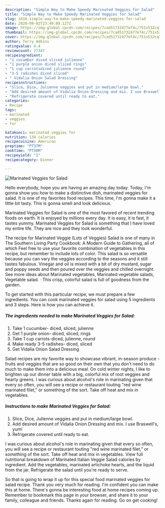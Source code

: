 ```yaml
---
description: "Simple Way to Make Speedy Marinated Veggies for Salad"
title: "Simple Way to Make Speedy Marinated Veggies for Salad"
slug: 1616-simple-way-to-make-speedy-marinated-veggies-for-salad
date: 2020-09-02T23:49:09.127Z
image: https://img-global.cpcdn.com/recipes/7cad51732477ef4c/751x532cq70/marinated-veggies-for-salad-recipe-main-photo.jpg
thumbnail: https://img-global.cpcdn.com/recipes/7cad51732477ef4c/751x532cq70/marinated-veggies-for-salad-recipe-main-photo.jpg
cover: https://img-global.cpcdn.com/recipes/7cad51732477ef4c/751x532cq70/marinated-veggies-for-salad-recipe-main-photo.jpg
author: Terry Adkins
ratingvalue: 4.4
reviewcount: 27347
recipeingredient:
- "1 cucumber diced sliced julienne"
- "1 purple onion diced sliced rings"
- "1 cup carrotsdiced julienne round"
- "3-5 radishes diced sliced"
- " Vidalia Onion Salad Dressing"
recipeinstructions:
- "Slice, Dice, Julienne veggies and put in medium/large bowl."
- "Add desired amount of Vidalia Onion Dressing and mix. I use Braswell&#39;s, yum!"
- "Refrigerate covered until ready to eat."
categories:
- Recipe
tags:
- marinated
- veggies
- for

katakunci: marinated veggies for 
nutrition: 134 calories
recipecuisine: American
preptime: "PT37M"
cooktime: "PT50M"
recipeyield: "1"
recipecategory: Dinner

---
```



![Marinated Veggies for Salad](https://img-global.cpcdn.com/recipes/7cad51732477ef4c/751x532cq70/marinated-veggies-for-salad-recipe-main-photo.jpg)

Hello everybody, hope you are having an amazing day today. Today, I'm gonna show you how to make a distinctive dish, marinated veggies for salad. It is one of my favorites food recipes. This time, I'm gonna make it a little bit tasty. This is gonna smell and look delicious.

Marinated Veggies for Salad is one of the most favored of recent trending foods on earth. It is enjoyed by millions every day. It is easy, it is fast, it tastes yummy. Marinated Veggies for Salad is something that I have loved my entire life. They are nice and they look wonderful.

The recipe for Marinated Veggie (Lots of Veggies) Salad is one of many in The Southern Living Party Cookbook: A Modern Guide to Gathering, all of which Feel free to use your favorite combination of vegetables in this recipe, but remember to include lots of color. This salad is so versatile because you can vary the veggies according to the seasons and it still tastes fabulous. Vinegar and oil is mixed with a bit of dry mustard, sugar and poppy seeds and then poured over the veggies and chilled overnight. See more ideas about Marinated vegetables, Marinated vegetable salads, Vegetable salad. · This crisp, colorful salad is full of goodness from the garden.


To get started with this particular recipe, we must prepare a few ingredients. You can cook marinated veggies for salad using 5 ingredients and 3 steps. Here is how you can achieve it.

<!--inarticleads1-->

##### The ingredients needed to make Marinated Veggies for Salad:

1. Take 1 cucumber- diced, sliced, julienne
1. Get 1 purple onion- diced, sliced, rings
1. Take 1 cup carrots-diced, julienne, round
1. Make ready 3-5 radishes- diced, sliced
1. Get  Vidalia Onion Salad Dressing


Salad recipes are my favorite way to showcase vibrant, in-season produce - fruits and veggies that are so good on their own that you don&#39;t need to do much to make them into a delicious meal. On cold winter nights, I like to brighten up our dinner table with a big, colorful mix of root veggies and hearty greens. I was curious about alcohol&#39;s role in marinating given that every so often, you will see a recipe or restaurant touting &#34;red wine marinated filet,&#34; or something of the sort. Take off heat and mix in vegetables. 

<!--inarticleads2-->

##### Instructions to make Marinated Veggies for Salad:

1. Slice, Dice, Julienne veggies and put in medium/large bowl.
1. Add desired amount of Vidalia Onion Dressing and mix. I use Braswell&#39;s, yum!
1. Refrigerate covered until ready to eat.


I was curious about alcohol&#39;s role in marinating given that every so often, you will see a recipe or restaurant touting &#34;red wine marinated filet,&#34; or something of the sort. Take off heat and mix in vegetables. View full nutritional breakdown of Marinated Italian Veggie Salad calories by ingredient. Add the vegetables, marinated artichoke hearts, and the liquid from the jar. Refrigerate the salad until you&#39;re ready to serve. 

So that is going to wrap it up for this special food marinated veggies for salad recipe. Thank you very much for reading. I'm confident you can make this at home. There's gonna be interesting food at home recipes coming up. Remember to bookmark this page in your browser, and share it to your family, colleague and friends. Thanks again for reading. Go on get cooking!

